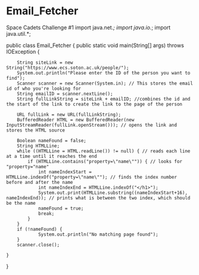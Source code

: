 # Email_Fetcher
Space Cadets Challenge #1
import java.net.*;
import java.io.*;
import java.util.*;

public class Email_Fetcher {
	public static void main(String[] args) throws IOException {
		
		String siteLink = new String("https://www.ecs.soton.ac.uk/people/");
		System.out.println("Please enter the ID of the person you want to find");
		Scanner scanner = new Scanner(System.in); // This stores the email id of who you're looking for
		String emailID = scanner.nextLine();
		String fullLinkString = siteLink + emailID; //combines the id and the start of the link to create the link to the page of the person
		
		URL fullLink = new URL(fullLinkString);
		BufferedReader HTML = new BufferedReader(new InputStreamReader(fullLink.openStream())); // opens the link and stores the HTML source
		
		Boolean nameFound = false;
		String HTMLLine;
		while ((HTMLLine = HTML.readLine()) != null) { // reads each line at a time until it reaches the end
			if (HTMLLine.contains("property=\"name\"")) { // looks for "property="name"
				int nameIndexStart = HTMLLine.indexOf("property=\"name\""); // finds the index number before and after the name
				int nameIndexEnd = HTMLLine.indexOf("</h1>");
				System.out.print(HTMLLine.substring((nameIndexStart+16), nameIndexEnd)); // prints what is between the two index, which should be the name		
				nameFound = true;
				break;
			}
		}
		if (!nameFound) {
				System.out.println("No matching page found");
		}
		scanner.close();
		
	}
}
